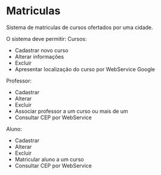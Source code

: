 # Matriculas

Sistema de matriculas de cursos ofertados por uma cidade.

O sistema deve permitir:
Cursos:
- Cadastrar novo curso
- Alterar informações
- Excluir
- Apresentar localização do curso por WebService Google

Professor:
- Cadastrar
- Alterar
- Excluir
- Associar professor a um curso ou mais de um
- Consultar CEP por WebService

Aluno:
- Cadastrar
- Alterar
- Excluir
- Matricular aluno a um curso
- Consultar CEP por WebService
